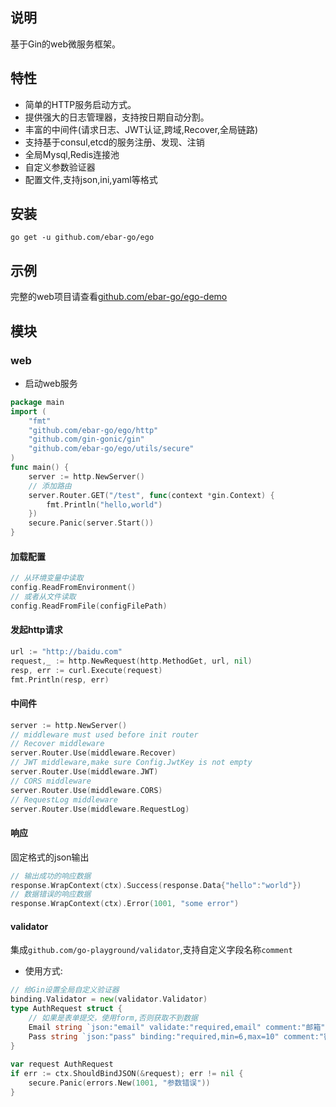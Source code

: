 ## 说明
基于Gin的web微服务框架。

## 特性
- 简单的HTTP服务启动方式。
- 提供强大的日志管理器，支持按日期自动分割。
- 丰富的中间件(请求日志、JWT认证,跨域,Recover,全局链路)
- 支持基于consul,etcd的服务注册、发现、注销
- 全局Mysql,Redis连接池
- 自定义参数验证器
- 配置文件,支持json,ini,yaml等格式

## 安装

```
go get -u github.com/ebar-go/ego
```

## 示例
完整的web项目请查看[github.com/ebar-go/ego-demo](github.com/ebar-go/ego-demo)

## 模块
### web

- 启动web服务

```go
package main
import (
    "fmt"
    "github.com/ebar-go/ego/http"
    "github.com/gin-gonic/gin"
    "github.com/ebar-go/ego/utils/secure"
)
func main() {
    server := http.NewServer()
    // 添加路由
    server.Router.GET("/test", func(context *gin.Context) {
        fmt.Println("hello,world")
    })
    secure.Panic(server.Start())
}
```

#### 加载配置
```go
// 从环境变量中读取
config.ReadFromEnvironment()
// 或者从文件读取
config.ReadFromFile(configFilePath)

```
#### 发起http请求
```go
url := "http://baidu.com"
request,_ := http.NewRequest(http.MethodGet, url, nil)
resp, err := curl.Execute(request)
fmt.Println(resp, err)
```

#### 中间件

```go
server := http.NewServer()
// middleware must used before init router 
// Recover middleware
server.Router.Use(middleware.Recover)
// JWT middleware,make sure Config.JwtKey is not empty
server.Router.Use(middleware.JWT)
// CORS middleware
server.Router.Use(middleware.CORS)
// RequestLog middleware
server.Router.Use(middleware.RequestLog)
```

#### 响应
固定格式的json输出
```go
// 输出成功的响应数据
response.WrapContext(ctx).Success(response.Data{"hello":"world"})
// 数据错误的响应数据
response.WrapContext(ctx).Error(1001, "some error")
```

#### validator
集成`github.com/go-playground/validator`,支持自定义字段名称`comment`

- 使用方式:
```go
// 给Gin设置全局自定义验证器
binding.Validator = new(validator.Validator)
type AuthRequest struct {
    // 如果是表单提交，使用form,否则获取不到数据
    Email string `json:"email" validate:"required,email" comment:"邮箱"` // 验证邮箱格式
    Pass string `json:"pass" binding:"required,min=6,max=10" comment:"密码"` // 验证密码，长度为6~10
}
    
var request AuthRequest
if err := ctx.ShouldBindJSON(&request); err != nil {
    secure.Panic(errors.New(1001, "参数错误"))
}

```
